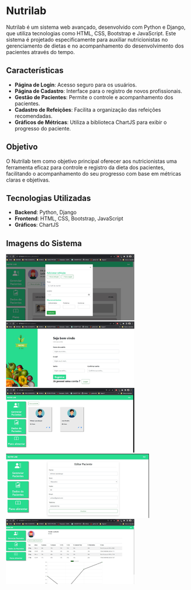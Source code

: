 # Nutrilab

Nutrilab é um sistema web avançado, desenvolvido com Python e Django, que utiliza tecnologias como HTML, CSS, Bootstrap e JavaScript. Este sistema é projetado especificamente para auxiliar nutricionistas no gerenciamento de dietas e no acompanhamento do desenvolvimento dos pacientes através do tempo.

## Características

- **Página de Login**: Acesso seguro para os usuários.
- **Página de Cadastro**: Interface para o registro de novos profissionais.
- **Gestão de Pacientes**: Permite o controle e acompanhamento dos pacientes.
- **Cadastro de Refeições**: Facilita a organização das refeições recomendadas.
- **Gráficos de Métricas**: Utiliza a biblioteca ChartJS para exibir o progresso do paciente.

## Objetivo

O Nutrilab tem como objetivo principal oferecer aos nutricionistas uma ferramenta eficaz para controle e registro da dieta dos pacientes, facilitando o acompanhamento do seu progresso com base em métricas claras e objetivas.

## Tecnologias Utilizadas

- **Backend**: Python, Django
- **Frontend**: HTML, CSS, Bootstrap, JavaScript
- **Gráficos**: ChartJS

## Imagens do Sistema
<p align="left">
  <img src="/assets/img1.jpeg" width="350">
  <img src="/assets/img2.jpeg" width="350">
  <img src="/assets/img3.jpeg" width="350">
  <img src="/assets/img4.jpeg" width="390">
  <img src="/assets/img5.jpeg" width="350">
</p>
